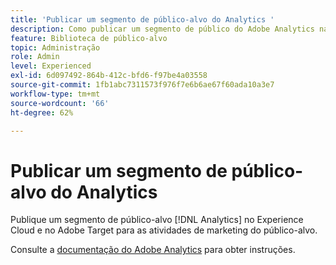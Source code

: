 ```yaml
---
title: 'Publicar um segmento de público-alvo do Analytics '
description: Como publicar um segmento de público do Adobe Analytics na Experience Cloud e no Adobe Target para as atividades de marketing do público-alvo.
feature: Biblioteca de público-alvo
topic: Administração
role: Admin
level: Experienced
exl-id: 6d097492-864b-412c-bfd6-f97be4a03558
source-git-commit: 1fb1abc7311573f976f7e6b6ae67f60ada10a3e7
workflow-type: tm+mt
source-wordcount: '66'
ht-degree: 62%

---
```


# Publicar um segmento de público-alvo do Analytics

Publique um segmento de público-alvo [!DNL Analytics] no Experience Cloud e no Adobe Target para as atividades de marketing do público-alvo.

Consulte a [documentação do Adobe Analytics](https://experienceleague.adobe.com/docs/analytics/components/segmentation/segmentation-workflow/seg-publish.html?lang=en) para obter instruções.
